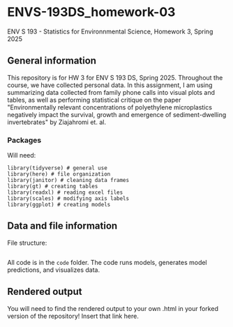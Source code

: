 # ENVS-193DS_homework-03
ENV S 193 - Statistics for Environnmental Science, Homework 3, Spring 2025

## General information

This repository is for HW 3 for ENV S 193 DS, Spring 2025. Throughout the course, we have collected personal data. In this assignment, I am using summarizing data collected from family phone calls into visual plots and tables, as well as performing statistical critique on the paper "Environmentally relevant concentrations of polyethylene microplastics negatively impact the survival, growth and emergence of sediment-dwelling invertebrates" by Ziajahromi et. al.

### Packages

Will need:
```
library(tidyverse) # general use
library(here) # file organization
library(janitor) # cleaning data frames
library(gt) # creating tables
library(readxl) # reading excel files
library(scales) # modifying axis labels
library(ggplot) # creating models
```

## Data and file information

File structure:
```
```
All code is in the `code` folder. The code runs models, generates model predictions, and visualizes data.

## Rendered output

You will need to find the rendered output to your own .html in your forked version of the repository! Insert that link here.
